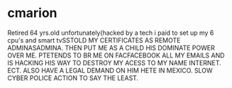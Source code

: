 # cmarion
Retired 64 yrs.old unfortunately(hacked by a tech i paid to set up my  6 cpu's  and smart tvSSTOLD MY  CERTIFICATES AS REMOTE ADMINASADMINA. THEN PUT ME AS A CHILD  HIS DOMINATE POWER OVER ME. PTETENDS TO BR ME  ON FACFACEBOOK  ALL MY EMAILS  AND  IS HACKING HIS WAY TO  DESTROY MY  ACESS TO MY NAME  INTERNET. ECT.  ALSO  HAVE A  LEGAL  DEMAND ON HIM  HETE IN MEXICO.  SLOW  CYBER POLICE  ACTION  TO  SAY THE LEAST.
